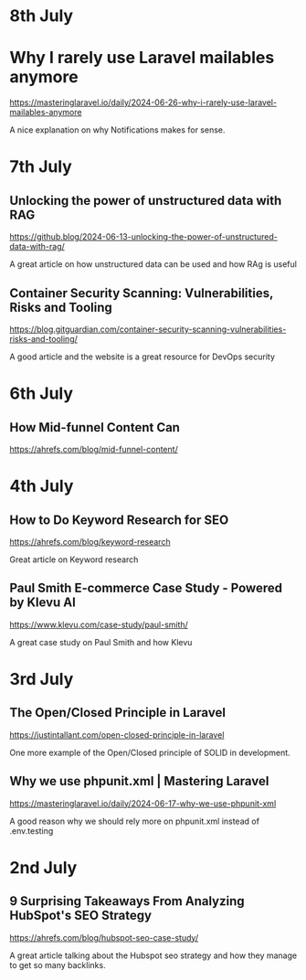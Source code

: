 # 8th July

# Why I rarely use Laravel mailables anymore
https://masteringlaravel.io/daily/2024-06-26-why-i-rarely-use-laravel-mailables-anymore

A nice explanation on why Notifications makes for sense.

# 7th July

## Unlocking the power of unstructured data with RAG
https://github.blog/2024-06-13-unlocking-the-power-of-unstructured-data-with-rag/

A great article on how unstructured data can be used and how RAg is useful

## Container Security Scanning: Vulnerabilities, Risks and Tooling
https://blog.gitguardian.com/container-security-scanning-vulnerabilities-risks-and-tooling/

A good article and the website is a great resource for DevOps security

# 6th July

## How Mid-funnel Content Can
https://ahrefs.com/blog/mid-funnel-content/

# 4th July

## How to Do Keyword Research for SEO
https://ahrefs.com/blog/keyword-research

Great article on Keyword research

## Paul Smith E-commerce Case Study - Powered by Klevu AI
https://www.klevu.com/case-study/paul-smith/

A great case study on Paul Smith and how Klevu

# 3rd July

## The Open/Closed Principle in Laravel
https://justintallant.com/open-closed-principle-in-laravel

One more example of the Open/Closed principle of SOLID in development.

## Why we use phpunit.xml | Mastering Laravel
https://masteringlaravel.io/daily/2024-06-17-why-we-use-phpunit-xml

A good reason why we should rely more on phpunit.xml instead of .env.testing

# 2nd July

## 9 Surprising Takeaways From Analyzing HubSpot's SEO Strategy
https://ahrefs.com/blog/hubspot-seo-case-study/

A great article talking about the Hubspot seo strategy and how
they manage to get so many backlinks.
